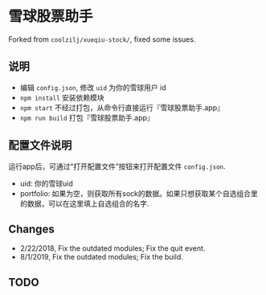 # 雪球股票助手

Forked from `coolzilj/xueqiu-stock/`, fixed some issues.

## 说明

- 编辑 `config.json`, 修改 `uid` 为你的雪球用户 id
- `npm install` 安装依赖模块
- `npm start` 不经过打包，从命令行直接运行『雪球股票助手.app』
- `npm run build` 打包『雪球股票助手.app』

## 配置文件说明

运行app后，可通过“打开配置文件”按钮来打开配置文件 `config.json`.

- uid: 你的雪球uid
- portfolio: 如果为空，则获取所有sock的数据。如果只想获取某个自选组合里的数据，可以在这里填上自选组合的名字.

## Changes

- 2/22/2018, Fix the outdated modules; Fix the quit event.
- 8/1/2019, Fix the outdated modules; Fix the build.

## TODO

